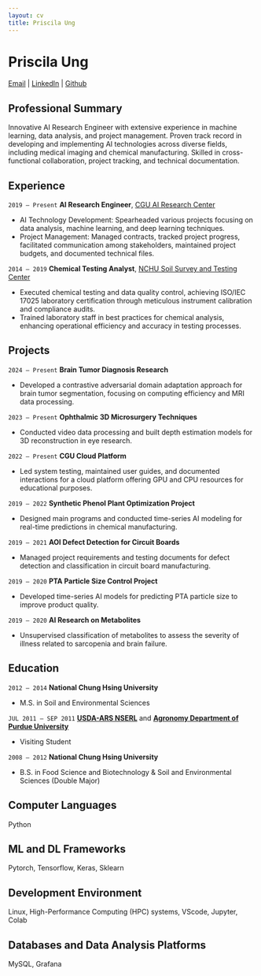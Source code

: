 ```yaml
---
layout: cv
title: Priscila Ung
---
```

# Priscila Ung
<div id="webaddress">
<a href="mailto:pici9218@gmail.com">Email</a>
| <a href="https://www.linkedin.com/in/priscilaung">LinkedIn</a>
| <a href="https://github.com/Poopogen">Github</a> 
</div>


## Professional Summary
Innovative AI Research Engineer with extensive experience in machine learning, data analysis, and project management. Proven track record in developing and implementing AI technologies across diverse fields, including medical imaging and chemical manufacturing. Skilled in cross-functional collaboration, project tracking, and technical documentation.

## Experience
`2019 – Present`
__AI Research Engineer__, [CGU AI Research Center](https://www.cgu.edu.tw/aic-en)
- AI Technology Development: Spearheaded various projects focusing on data analysis, machine learning, and deep learning techniques.
- Project Management: Managed contracts, tracked project progress, facilitated communication among stakeholders, maintained project budgets, and documented technical files.

`2014 – 2019`
__Chemical Testing Analyst__, [NCHU Soil Survey and Testing Center](https://sstc.nchu.edu.tw/EN/index)
- Executed chemical testing and data quality control, achieving ISO/IEC 17025 laboratory certification through meticulous instrument calibration and compliance audits.
- Trained laboratory staff in best practices for chemical analysis, enhancing operational efficiency and accuracy in testing processes.




## Projects
`2024 – Present`
__Brain Tumor Diagnosis Research__  
- Developed a contrastive adversarial domain adaptation approach for brain tumor segmentation, focusing on computing efficiency and MRI data processing.

`2023 – Present`
__Ophthalmic 3D Microsurgery Techniques__ 
- Conducted video data processing and built depth estimation models for 3D reconstruction in eye research.

`2022 – Present`
__CGU Cloud Platform__ 
- Led system testing, maintained user guides, and documented interactions for a cloud platform offering GPU and CPU resources for educational purposes.

`2019 – 2022`
__Synthetic Phenol Plant Optimization Project__
- Designed main programs and conducted time-series AI modeling for real-time predictions in chemical manufacturing.

`2019 – 2021`
__AOI Defect Detection for Circuit Boards__
- Managed project requirements and testing documents for defect detection and classification in circuit board manufacturing.
  
`2019 – 2020`
__PTA Particle Size Control Project__
- Developed time-series AI models for predicting PTA particle size to improve product quality.

`2019 – 2020`
__AI Research on Metabolites__
- Unsupervised classification of metabolites to assess the severity of illness related to sarcopenia and brain failure.




## Education
`2012 – 2014`
__National Chung Hsing University__
- M.S. in Soil and Environmental Sciences

`JUL 2011 – SEP 2011`
 [__USDA-ARS NSERL__](https://www.ars.usda.gov/midwest-area/west-lafayette-in/national-soil-erosion-research/) and [__Agronomy Department of Purdue University__](https://ag.purdue.edu/department/agry/index.html)
- Visiting Student 

`2008 – 2012`
__National Chung Hsing University__
- B.S. in Food Science and Biotechnology & Soil and Environmental Sciences (Double Major)


## Computer Languages 
Python

## ML and DL Frameworks 
Pytorch, Tensorflow, Keras, Sklearn

## Development Environment 
Linux, High-Performance Computing (HPC) systems, VScode, Jupyter, Colab

## Databases and Data Analysis Platforms 
MySQL, Grafana




<!-- ### Footer

Last updated: May 2013 -->


